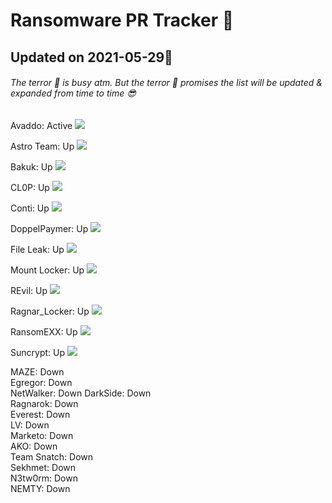 # Ransomware PR Tracker :ghost:

## Updated on 2021-05-29👀 

###### The terror :ghost: is busy atm. But the terror :ghost: promises the list will be updated & expanded from time to time :sunglasses:

Avaddo: Active
![](https://github.com/theterrorintelligence/The-Terror-OSINT/blob/e051e135891b7530ff6eca4a09b785b9f05da1d0/Avaddon.png)

Astro Team: Up
![](https://github.com/theterrorintelligence/The-Terror-OSINT/blob/e051e135891b7530ff6eca4a09b785b9f05da1d0/Astro%20Team.png)

Bakuk: Up
![](https://github.com/theterrorintelligence/The-Terror-OSINT/blob/e051e135891b7530ff6eca4a09b785b9f05da1d0/Bakuk.png)

CL0P: Up
![](https://github.com/theterrorintelligence/The-Terror-OSINT/blob/2c2f25392b89329df0880cae065e970a984c1251/CL0P.png)

Conti: Up
![](https://github.com/theterrorintelligence/The-Terror-OSINT/blob/2c2f25392b89329df0880cae065e970a984c1251/Conti.png)

DoppelPaymer: Up
![](https://github.com/theterrorintelligence/The-Terror-OSINT/blob/2c2f25392b89329df0880cae065e970a984c1251/DoppelPaymer.png)

File Leak: Up
![](https://github.com/theterrorintelligence/The-Terror-OSINT/blob/2c2f25392b89329df0880cae065e970a984c1251/File%20Leak.png)

Mount Locker: Up
![](https://github.com/theterrorintelligence/The-Terror-OSINT/blob/2c2f25392b89329df0880cae065e970a984c1251/Mount%20Locker.png)

REvil: Up
![](https://github.com/theterrorintelligence/The-Terror-OSINT/blob/2c2f25392b89329df0880cae065e970a984c1251/REvil.png)

Ragnar_Locker: Up
![](https://github.com/theterrorintelligence/The-Terror-OSINT/blob/2c2f25392b89329df0880cae065e970a984c1251/Ragnar_Locker.png)

RansomEXX: Up
![](https://github.com/theterrorintelligence/The-Terror-OSINT/blob/2c2f25392b89329df0880cae065e970a984c1251/RansomEXX.png)

Suncrypt: Up
![](https://github.com/theterrorintelligence/The-Terror-OSINT/blob/2c2f25392b89329df0880cae065e970a984c1251/Suncrypt.png)

MAZE: Down  
Egregor: Down  
NetWalker: Down
DarkSide: Down   
Ragnarok: Down  
Everest: Down  
LV: Down  
Marketo: Down  
AKO: Down  
Team Snatch: Down  
Sekhmet: Down  
N3tw0rm: Down  
NEMTY: Down  
